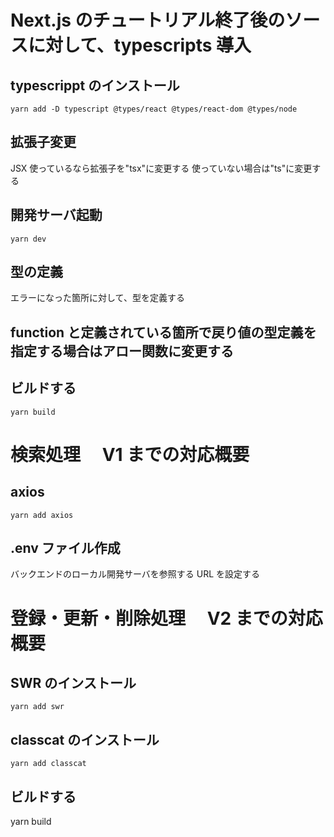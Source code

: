 # Next.js のチュートリアル終了後のソースに対して、typescripts 導入

## typescrippt のインストール

```
yarn add -D typescript @types/react @types/react-dom @types/node
```

## 拡張子変更

JSX 使っているなら拡張子を"tsx"に変更する
使っていない場合は"ts"に変更する

## 開発サーバ起動

`yarn dev`

## 型の定義

エラーになった箇所に対して、型を定義する

## function と定義されている箇所で戻り値の型定義を指定する場合はアロー関数に変更する

## ビルドする

`yarn build`

# 検索処理　 V1 までの対応概要

## axios

```
yarn add axios
```

## .env ファイル作成

バックエンドのローカル開発サーバを参照する URL を設定する

# 登録・更新・削除処理　 V2 までの対応概要

## SWR のインストール

```
yarn add swr
```

## classcat のインストール

```
yarn add classcat
```

## ビルドする

yarn build
